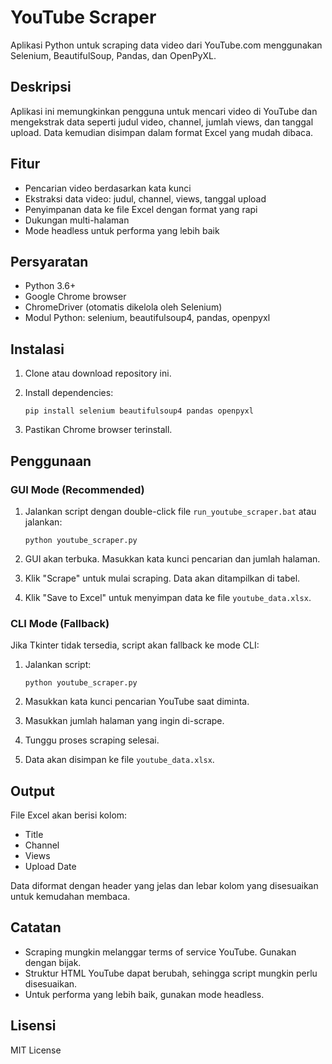 # YouTube Scraper

Aplikasi Python untuk scraping data video dari YouTube.com menggunakan Selenium, BeautifulSoup, Pandas, dan OpenPyXL.

## Deskripsi

Aplikasi ini memungkinkan pengguna untuk mencari video di YouTube dan mengekstrak data seperti judul video, channel, jumlah views, dan tanggal upload. Data kemudian disimpan dalam format Excel yang mudah dibaca.

## Fitur

- Pencarian video berdasarkan kata kunci
- Ekstraksi data video: judul, channel, views, tanggal upload
- Penyimpanan data ke file Excel dengan format yang rapi
- Dukungan multi-halaman
- Mode headless untuk performa yang lebih baik

## Persyaratan

- Python 3.6+
- Google Chrome browser
- ChromeDriver (otomatis dikelola oleh Selenium)
- Modul Python: selenium, beautifulsoup4, pandas, openpyxl

## Instalasi

1. Clone atau download repository ini.
2. Install dependencies:

   ```
   pip install selenium beautifulsoup4 pandas openpyxl
   ```

3. Pastikan Chrome browser terinstall.

## Penggunaan

### GUI Mode (Recommended)

1. Jalankan script dengan double-click file `run_youtube_scraper.bat` atau jalankan:

   ```
   python youtube_scraper.py
   ```

2. GUI akan terbuka. Masukkan kata kunci pencarian dan jumlah halaman.
3. Klik "Scrape" untuk mulai scraping. Data akan ditampilkan di tabel.
4. Klik "Save to Excel" untuk menyimpan data ke file `youtube_data.xlsx`.

### CLI Mode (Fallback)

Jika Tkinter tidak tersedia, script akan fallback ke mode CLI:

1. Jalankan script:

   ```
   python youtube_scraper.py
   ```

2. Masukkan kata kunci pencarian YouTube saat diminta.
3. Masukkan jumlah halaman yang ingin di-scrape.
4. Tunggu proses scraping selesai.
5. Data akan disimpan ke file `youtube_data.xlsx`.

## Output

File Excel akan berisi kolom:
- Title
- Channel
- Views
- Upload Date

Data diformat dengan header yang jelas dan lebar kolom yang disesuaikan untuk kemudahan membaca.

## Catatan

- Scraping mungkin melanggar terms of service YouTube. Gunakan dengan bijak.
- Struktur HTML YouTube dapat berubah, sehingga script mungkin perlu disesuaikan.
- Untuk performa yang lebih baik, gunakan mode headless.

## Lisensi

MIT License
